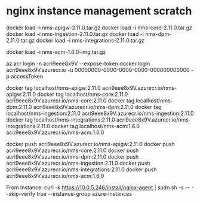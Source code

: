 # nginx instance management scratch

docker load -i nms-apigw-2.11.0.tar.gz
docker load -i nms-core-2.11.0.tar.gz
docker load -i nms-ingestion-2.11.0.tar.gz
docker load -i nms-dpm-2.11.0.tar.gz
docker load -i nms-integrations-2.11.0.tar.gz

docker load -i nms-acm-1.6.0-img.tar.gz

az acr login -n acri9eee8x9V --expose-token
docker login acri9eee8x9V.azurecr.io -u 00000000-0000-0000-0000-000000000000 -p accessToken

docker tag localhost/nms-apigw:2.11.0 acri9eee8x9V.azurecr.io/nms-apigw:2.11.0
docker tag localhost/nms-core:2.11.0 acri9eee8x9V.azurecr.io/nms-core:2.11.0
docker tag localhost/nms-dpm:2.11.0 acri9eee8x9V.azurecr.io/nms-dpm:2.11.0
docker tag localhost/nms-ingestion:2.11.0 acri9eee8x9V.azurecr.io/nms-ingestion:2.11.0
docker tag localhost/nms-integrations:2.11.0 acri9eee8x9V.azurecr.io/nms-integrations:2.11.0
docker tag localhost/nms-acm:1.6.0 acri9eee8x9V.azurecr.io/nms-acm:1.6.0

docker push acri9eee8x9V.azurecr.io/nms-apigw:2.11.0
docker push acri9eee8x9V.azurecr.io/nms-core:2.11.0
docker push acri9eee8x9V.azurecr.io/nms-dpm:2.11.0
docker push acri9eee8x9V.azurecr.io/nms-ingestion:2.11.0
docker push acri9eee8x9V.azurecr.io/nms-integrations:2.11.0
docker push acri9eee8x9V.azurecr.io/nms-acm:1.6.0

From Instance:
curl -k https://10.0.5.246/install/nginx-agent | sudo sh -s -- --skip-verify true --instance-group azure-instances
